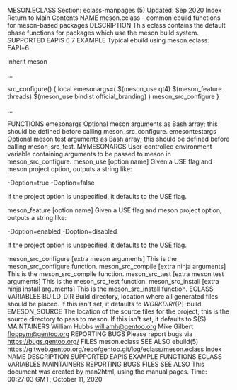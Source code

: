 MESON.ECLASS
Section: eclass-manpages (5)
Updated: Sep 2020
Index Return to Main Contents
NAME
meson.eclass - common ebuild functions for meson-based packages
DESCRIPTION
This eclass contains the default phase functions for packages which use the meson build system.
SUPPORTED EAPIS
6 7
EXAMPLE
Typical ebuild using meson.eclass:
EAPI=6

inherit meson

...

src_configure() {
        local emesonargs=(
                $(meson_use qt4)
                $(meson_feature threads)
                $(meson_use bindist official_branding)
        )
        meson_src_configure
}

...

FUNCTIONS
emesonargs
Optional meson arguments as Bash array; this should be defined before calling meson_src_configure.
emesontestargs
Optional meson test arguments as Bash array; this should be defined before calling meson_src_test.
MYMESONARGS
User-controlled environment variable containing arguments to be passed to meson in meson_src_configure.
meson_use <USE flag> [option name]
Given a USE flag and meson project option, outputs a string like:

  -Doption=true
  -Doption=false

If the project option is unspecified, it defaults to the USE flag.

meson_feature <USE flag> [option name]
Given a USE flag and meson project option, outputs a string like:

  -Doption=enabled
  -Doption=disabled

If the project option is unspecified, it defaults to the USE flag.

meson_src_configure [extra meson arguments]
This is the meson_src_configure function.
meson_src_compile [extra ninja arguments]
This is the meson_src_compile function.
meson_src_test [extra meson test arguments]
This is the meson_src_test function.
meson_src_install [extra ninja install arguments]
This is the meson_src_install function.
ECLASS VARIABLES
BUILD_DIR
Build directory, location where all generated files should be placed. If this isn't set, it defaults to ${WORKDIR}/${P}-build.
EMESON_SOURCE
The location of the source files for the project; this is the source directory to pass to meson. If this isn't set, it defaults to ${S}
MAINTAINERS
William Hubbs <williamh@gentoo.org>
Mike Gilbert <floppym@gentoo.org>
REPORTING BUGS
Please report bugs via https://bugs.gentoo.org/
FILES
meson.eclass
SEE ALSO
ebuild(5)
https://gitweb.gentoo.org/repo/gentoo.git/log/eclass/meson.eclass
Index
NAME
DESCRIPTION
SUPPORTED EAPIS
EXAMPLE
FUNCTIONS
ECLASS VARIABLES
MAINTAINERS
REPORTING BUGS
FILES
SEE ALSO
This document was created by man2html, using the manual pages.
Time: 00:27:03 GMT, October 11, 2020